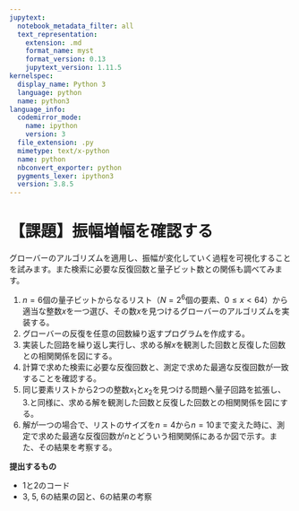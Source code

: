 ```yaml
---
jupytext:
  notebook_metadata_filter: all
  text_representation:
    extension: .md
    format_name: myst
    format_version: 0.13
    jupytext_version: 1.11.5
kernelspec:
  display_name: Python 3
  language: python
  name: python3
language_info:
  codemirror_mode:
    name: ipython
    version: 3
  file_extension: .py
  mimetype: text/x-python
  name: python
  nbconvert_exporter: python
  pygments_lexer: ipython3
  version: 3.8.5
---
```


# 【課題】振幅増幅を確認する

グローバーのアルゴリズムを適用し、振幅が変化していく過程を可視化することを試みます。また検索に必要な反復回数と量子ビット数との関係も調べてみます。

1. $n=6$個の量子ビットからなるリスト（$N=2^6$個の要素、$0\leq x<64$）から適当な整数$x$を一つ選び、その数$x$を見つけるグローバーのアルゴリズムを実装する。
1. グローバーの反復を任意の回数繰り返すプログラムを作成する。
1. 実装した回路を繰り返し実行し、求める解$x$を観測した回数と反復した回数との相関関係を図にする。
1. 計算で求めた検索に必要な反復回数と、測定で求めた最適な反復回数が一致することを確認する。
1. 同じ要素リストから2つの整数$x_1$と$x_2$を見つける問題へ量子回路を拡張し、3.と同様に、求める解を観測した回数と反復した回数との相関関係を図にする。
1. 解が一つの場合で、リストのサイズを$n=4$から$n=10$まで変えた時に、測定で求めた最適な反復回数が$n$とどういう相関関係にあるか図で示す。また、その結果を考察する。

**提出するもの**
- 1と2のコード
- 3, 5, 6の結果の図と、6の結果の考察
